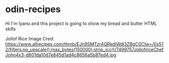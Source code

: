 # odin-recipes
Hi I'm Iyanu and this project is going to show my bread and butter HTML skills

Jollof Rice Image Cred: https://www.allrecipes.com/thmb/EJn9SMTzr4QRkdiWdi3ZBgC0Clw=/0x512/filters:no_upscale():max_bytes(150000):strip_icc()/7499757JollofriceChefJohn4x3-d601da10d7e845d1ad4c8656a5b87ed4.jpg

